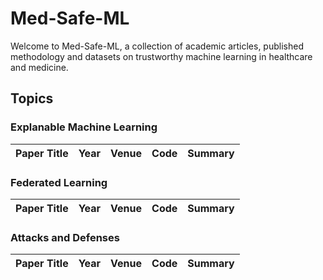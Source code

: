 # Med-Safe-ML
Welcome to Med-Safe-ML, a collection of academic articles, published methodology and datasets on trustworthy machine learning in healthcare and medicine.

## Topics

### Explanable Machine Learning
| **Paper Title** | **Year** | **Venue** | **Code** | **Summary** |
| --------------- | :----: | :----: | :----: | ---- |

### Federated Learning
| **Paper Title** | **Year** | **Venue** | **Code** | **Summary** |
| --------------- | :----: | :----: | :----: | ---- |

### Attacks and Defenses
| **Paper Title** | **Year** | **Venue** | **Code** | **Summary** |
| --------------- | :----: | :----: | :----: | ---- |